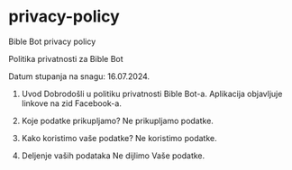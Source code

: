 # privacy-policy
Bible Bot privacy policy

Politika privatnosti za Bible Bot

Datum stupanja na snagu: 16.07.2024.

1. Uvod
Dobrodošli u politiku privatnosti Bible Bot-a. Aplikacija objavljuje linkove na zid Facebook-a.

2. Koje podatke prikupljamo?
   Ne prikupljamo podatke.

4. Kako koristimo vaše podatke?
   Ne koristimo podatke.
   
4. Deljenje vaših podataka
   Ne dijlimo Vaše podatke.
